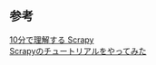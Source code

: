 
## 参考
[10分で理解する Scrapy](https://qiita.com/Chanmoro/items/f4df85eb73b18d902739)  
[Scrapyのチュートリアルをやってみた](https://monologu.com/try-scrapy-tutorial/)  
